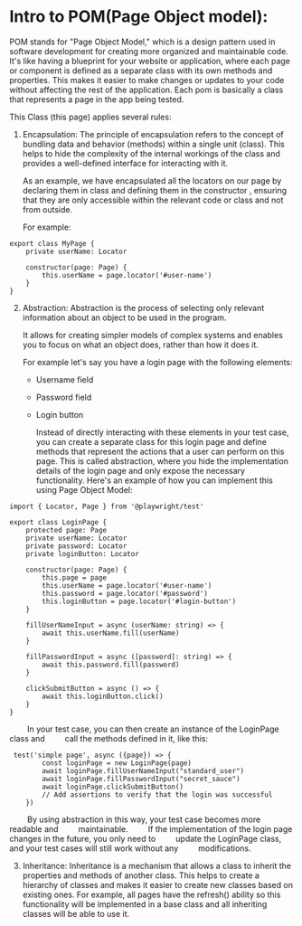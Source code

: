 # Intro to POM(Page Object model):

POM stands for "Page Object Model," which is a design pattern used in software development for creating more organized and maintainable code. 
It's like having a blueprint for your website or application, where each page or component is defined as a separate class with its own methods and properties. 
This makes it easier to make changes or updates to your code without affecting the rest of the application.
Each pom is basically a class that represents a page in the app being tested.

This Class (this page) applies several rules:

1. Encapsulation: The principle of encapsulation refers to the concept of bundling data and behavior (methods) within a single unit (class). 
This helps to hide the complexity of the internal workings of the class and provides a well-defined interface for interacting with it.

     As an example, we have encapsulated all the locators on our page by declaring them in class and defining them in the constructor , ensuring that they are only accessible within the relevant code or class and not from outside.

      For example:
```Playwright
export class MyPage {
    private userName: Locator

    constructor(page: Page) {
        this.userName = page.locator('#user-name')
    }
}
```
2. Abstraction: Abstraction is the process of selecting only relevant information about an object to be used in the program. 

      It allows for creating simpler models of complex systems and enables you to focus on what an object does, rather than how it does it.

    For example let's say you have a login page with the following elements:
    - Username field
    - Password field
    - Login button

      Instead of directly interacting with these elements in your test case, you can create a separate class for this login page and define methods that represent the actions that a user can perform on this page. 
      This is called abstraction, where you hide the implementation details of the login page and only expose the necessary functionality.
Here's an example of how you can implement this using Page Object Model:
```Playwright
import { Locator, Page } from '@playwright/test'

export class LoginPage {
    protected page: Page
    private userName: Locator
    private password: Locator
    private loginButton: Locator

    constructor(page: Page) {
        this.page = page
        this.userName = page.locator('#user-name')
        this.password = page.locator('#password')
        this.loginButton = page.locator('#login-button')
    }

    fillUserNameInput = async (userName: string) => {
        await this.userName.fill(userName)
    }

    fillPasswordInput = async ([password]: string) => {
        await this.password.fill(password)
    }

    clickSubmitButton = async () => {
        await this.loginButton.click()
    }
}
```
&nbsp;&nbsp;&nbsp;&nbsp;&nbsp;&nbsp;&nbsp;&nbsp;In your test case, you can then create an instance of the LoginPage class and 
&nbsp;&nbsp;&nbsp;&nbsp;&nbsp;&nbsp;&nbsp;&nbsp;call the methods defined in it, like this:

```Playwright
 test('simple page', async ({page}) => {
        const loginPage = new LoginPage(page)
        await loginPage.fillUserNameInput("standard_user")
        await loginPage.fillPasswordInput("secret_sauce")
        await loginPage.clickSubmitButton()
        // Add assertions to verify that the login was successful
    })
```
&nbsp;&nbsp;&nbsp;&nbsp;&nbsp;&nbsp;&nbsp;&nbsp;By using abstraction in this way, your test case becomes more readable and 
&nbsp;&nbsp;&nbsp;&nbsp;&nbsp;&nbsp;&nbsp;&nbsp;maintainable. 
&nbsp;&nbsp;&nbsp;&nbsp;&nbsp;&nbsp;&nbsp;&nbsp;If the implementation of the login page changes in the future, you only need to 
&nbsp;&nbsp;&nbsp;&nbsp;&nbsp;&nbsp;&nbsp;&nbsp;update the LoginPage class, and your test cases will still work without any 
&nbsp;&nbsp;&nbsp;&nbsp;&nbsp;&nbsp;&nbsp;&nbsp;modifications.

3. Inheritance: Inheritance is a mechanism that allows a class to inherit the properties and methods of another class. 
This helps to create a hierarchy of classes and makes it easier to create new classes based on existing ones.
For example, all pages have the refresh() ability so this functionality will be implemented in a base class and all inheriting classes will be able to use it.
